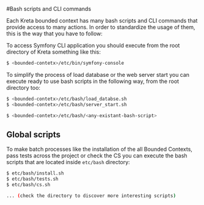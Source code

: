 #Bash scripts and CLI commands

Each Kreta bounded context has many bash scripts and CLI commands that
provide access to many actions. In order to standardize the usage of
them, this is the way that you have to follow:

To access Symfony CLI application you should execute from the root
directory of Kreta something like this:
```bash
$ <bounded-contetx>/etc/bin/symfony-console
```

To simplify the process of load database or the web server start you can
execute ready to use bash scripts in the following way, from the root
directory too:
```bash
$ <bounded-contetx>/etc/bash/load_databse.sh
$ <bounded-contetx>/etc/bash/server_start.sh

$ <bounded-contetx>/etc/bash/<any-existant-bash-script>
```

## Global scripts
To make batch processes like the installation of the all Bounded
Contexts, pass tests across the project or check the CS you can execute
the bash scripts that are located inside `etc/bash` directory:
```bash
$ etc/bash/install.sh
$ etc/bash/tests.sh
$ etc/bash/cs.sh

... (check the directory to discover more interesting scripts)
```
